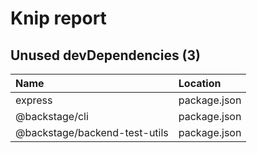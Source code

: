 # Knip report

## Unused devDependencies (3)

| Name                          | Location     |
|:------------------------------|:-------------|
| express                       | package.json |
| @backstage/cli                | package.json |
| @backstage/backend-test-utils | package.json |

